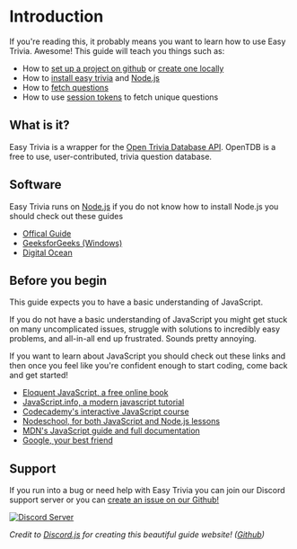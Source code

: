 # Introduction
If you're reading this, it probably means you want to learn how to use Easy Trivia. Awesome! This guide will teach you things such as:

- How to [set up a project on github](/creating#github) or [create one locally](/creating#locally)
- How to [install easy trivia](/installation#installing-easy-trivia) and [Node.js](/installation#installing-node.js)
- How to [fetch questions](/creating/coding#fetching-questions)
- How to use [session tokens](/creating/coding#session-tokens) to fetch unique questions

## What is it?

Easy Trivia is a wrapper for the [Open Trivia Database API](https://opentdb.com/). OpenTDB is a free to use, user-contributed, trivia question database.

## Software

Easy Trivia runs on [Node.js](https://nodejs.org/) if you do not know how to install Node.js you should check out these guides

- [Offical Guide](https://nodejs.dev/learn/how-to-install-nodejs)
- [GeeksforGeeks (Windows)](https://www.geeksforgeeks.org/installation-of-node-js-on-windows/)
- [Digital Ocean](https://www.digitalocean.com/community/tutorial_collections/how-to-install-node-js)

## Before you begin

This guide expects you to have a basic understanding of JavaScript.

If you do not have a basic understanding of JavaScript you might get stuck on many uncomplicated issues, struggle with solutions to incredibly easy problems, and all-in-all end up frustrated. Sounds pretty annoying.

If you want to learn about JavaScript you should check out these links and then once you feel like you're confident enough to start coding, come back and get started!

* [Eloquent JavaScript, a free online book](http://eloquentjavascript.net/)
* [JavaScript.info, a modern javascript tutorial](https://javascript.info/)
* [Codecademy's interactive JavaScript course](https://www.codecademy.com/learn/introduction-to-javascript)
* [Nodeschool, for both JavaScript and Node.js lessons](https://nodeschool.io/)
* [MDN's JavaScript guide and full documentation](https://developer.mozilla.org/en-US/docs/Web/JavaScript)
* [Google, your best friend](https://google.com)

## Support
If you run into a bug or need help with Easy Trivia you can join our Discord support server or you can [create an issue on our Github!](https://github.com/Elitezen/easy-trivia/issues/new)

[![Discord Server](http://invidget.switchblade.xyz/933113625537835049)](/discord)

*Credit to [Discord.js](https://discord.js.org) for creating this beautiful guide website! ([Github](https://github.com/discordjs/guide))*